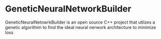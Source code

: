 # GeneticNeuralNetworkBuilder
GeneticNeuralNetowrkBuilder is an open source C++ project that utlizes a genetic algorithim to find the ideal neural nerwork architecture to minimize loss
